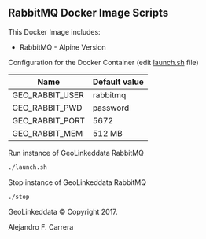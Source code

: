 ## RabbitMQ Docker Image Scripts

This Docker Image includes:

 * RabbitMQ - Alpine Version

Configuration for the Docker Container (edit [launch.sh](./launch.sh) file)

|Name|Default value|
|----------|--------------|
|GEO_RABBIT_USER|rabbitmq|
|GEO_RABBIT_PWD|password|
|GEO_RABBIT_PORT|5672|
|GEO_RABBIT_MEM|512 MB|

Run instance of GeoLinkeddata RabbitMQ

```bash
./launch.sh
```

Stop instance of GeoLinkeddata RabbitMQ

```bash
./stop
```

GeoLinkeddata © Copyright 2017.

Alejandro F. Carrera



